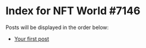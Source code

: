 # Index for NFT World #7146
Posts will be displayed in the order below:

- [Your first post](./001-first.md)

